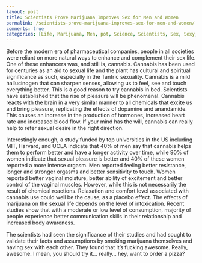 ```yaml
---
layout: post
title: Scientists Prove Marijuana Improves Sex for Men and Women
permalink: /scientists-prove-marijuana-improves-sex-for-men-and-women/
comments: true
categories: [Life, Marijuana, Men, pot, Science, Scientists, Sex, Sexy, weed, Women]
---
```

Before the modern era of pharmaceutical companies, people in all societies were reliant on more natural ways to enhance and complement their sex life. One of these enhancers was, and still is, cannabis. Cannabis has been used for centuries as an aid to sexual life and the plant has cultural and spiritual significance as such, especially in the Tantric sexuality. Cannabis is a mild hallucinogen that can sharpen senses, allowing us to feel, see and touch everything better. This is a good reason to try cannabis in bed. Scientists have established that the rise of pleasure will be phenomenal. Cannabis reacts with the brain in a very similar manner to all chemicals that excite us and bring pleasure, replicating the effects of dopamine and anandamide. This causes an increase in the production of hormones, increased heart rate and increased blood flow. If your mind has the will, cannabis can really help to refer sexual desire in the right direction.

Interestingly enough, a study funded by top universities in the US including MIT, Harvard, and UCLA indicate that 40% of men say that cannabis helps them to perform better and have a longer activity over time, while 90% of women indicate that sexual pleasure is better and 40% of these women reported a more intense orgasm. Men reported feeling better resistance, longer and stronger orgasms and better sensitivity to touch. Women reported better vaginal moisture, better ability of excitement and better control of the vaginal muscles. However, while this is not necessarily the result of chemical reactions. Relaxation and comfort level associated with cannabis use could well be the cause, as a placebo effect. The effects of marijuana on the sexual life depends on the level of intoxication. Recent studies show that with a moderate or low level of consumption, majority of people experience better communication skills in their relationship and increased body awareness.

The scientists had seen the significance of their studies and had sought to validate their facts and assumptions by smoking marijuana themselves and having sex with each other. They found that it’s fucking awesome. Really, awesome. I mean, you should try it… really… hey, want to order a pizza?
